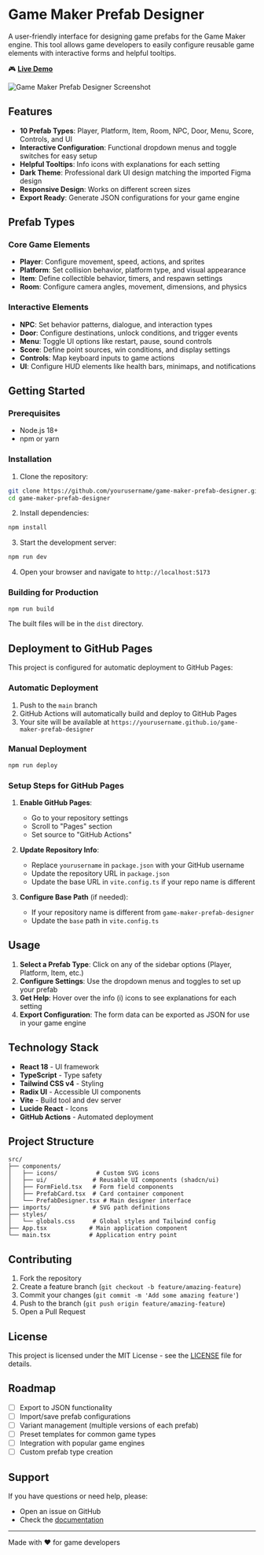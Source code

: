 # Game Maker Prefab Designer

A user-friendly interface for designing game prefabs for the Game Maker engine. This tool allows game developers to easily configure reusable game elements with interactive forms and helpful tooltips.

🎮 **[Live Demo](https://yourusername.github.io/game-maker-prefab-designer)**

![Game Maker Prefab Designer Screenshot](./screenshot.png)

## Features

- **10 Prefab Types**: Player, Platform, Item, Room, NPC, Door, Menu, Score, Controls, and UI
- **Interactive Configuration**: Functional dropdown menus and toggle switches for easy setup
- **Helpful Tooltips**: Info icons with explanations for each setting
- **Dark Theme**: Professional dark UI design matching the imported Figma design
- **Responsive Design**: Works on different screen sizes
- **Export Ready**: Generate JSON configurations for your game engine

## Prefab Types

### Core Game Elements

- **Player**: Configure movement, speed, actions, and sprites
- **Platform**: Set collision behavior, platform type, and visual appearance
- **Item**: Define collectible behavior, timers, and respawn settings
- **Room**: Configure camera angles, movement, dimensions, and physics

### Interactive Elements

- **NPC**: Set behavior patterns, dialogue, and interaction types
- **Door**: Configure destinations, unlock conditions, and trigger events
- **Menu**: Toggle UI options like restart, pause, sound controls
- **Score**: Define point sources, win conditions, and display settings
- **Controls**: Map keyboard inputs to game actions
- **UI**: Configure HUD elements like health bars, minimaps, and notifications

## Getting Started

### Prerequisites

- Node.js 18+
- npm or yarn

### Installation

1. Clone the repository:

```bash
git clone https://github.com/yourusername/game-maker-prefab-designer.git
cd game-maker-prefab-designer
```

2. Install dependencies:

```bash
npm install
```

3. Start the development server:

```bash
npm run dev
```

4. Open your browser and navigate to `http://localhost:5173`

### Building for Production

```bash
npm run build
```

The built files will be in the `dist` directory.

## Deployment to GitHub Pages

This project is configured for automatic deployment to GitHub Pages:

### Automatic Deployment

1. Push to the `main` branch
2. GitHub Actions will automatically build and deploy to GitHub Pages
3. Your site will be available at `https://yourusername.github.io/game-maker-prefab-designer`

### Manual Deployment

```bash
npm run deploy
```

### Setup Steps for GitHub Pages

1. **Enable GitHub Pages**:

   - Go to your repository settings
   - Scroll to "Pages" section
   - Set source to "GitHub Actions"

2. **Update Repository Info**:

   - Replace `yourusername` in `package.json` with your GitHub username
   - Update the repository URL in `package.json`
   - Update the base URL in `vite.config.ts` if your repo name is different

3. **Configure Base Path** (if needed):
   - If your repository name is different from `game-maker-prefab-designer`
   - Update the `base` path in `vite.config.ts`

## Usage

1. **Select a Prefab Type**: Click on any of the sidebar options (Player, Platform, Item, etc.)
2. **Configure Settings**: Use the dropdown menus and toggles to set up your prefab
3. **Get Help**: Hover over the info (i) icons to see explanations for each setting
4. **Export Configuration**: The form data can be exported as JSON for use in your game engine

## Technology Stack

- **React 18** - UI framework
- **TypeScript** - Type safety
- **Tailwind CSS v4** - Styling
- **Radix UI** - Accessible UI components
- **Vite** - Build tool and dev server
- **Lucide React** - Icons
- **GitHub Actions** - Automated deployment

## Project Structure

```
src/
├── components/
│   ├── icons/           # Custom SVG icons
│   ├── ui/             # Reusable UI components (shadcn/ui)
│   ├── FormField.tsx   # Form field components
│   ├── PrefabCard.tsx  # Card container component
│   └── PrefabDesigner.tsx # Main designer interface
├── imports/            # SVG path definitions
├── styles/
│   └── globals.css     # Global styles and Tailwind config
├── App.tsx            # Main application component
└── main.tsx           # Application entry point
```

## Contributing

1. Fork the repository
2. Create a feature branch (`git checkout -b feature/amazing-feature`)
3. Commit your changes (`git commit -m 'Add some amazing feature'`)
4. Push to the branch (`git push origin feature/amazing-feature`)
5. Open a Pull Request

## License

This project is licensed under the MIT License - see the [LICENSE](LICENSE) file for details.

## Roadmap

- [ ] Export to JSON functionality
- [ ] Import/save prefab configurations
- [ ] Variant management (multiple versions of each prefab)
- [ ] Preset templates for common game types
- [ ] Integration with popular game engines
- [ ] Custom prefab type creation

## Support

If you have questions or need help, please:

- Open an issue on GitHub
- Check the [documentation](./docs/)

---

Made with ❤️ for game developers